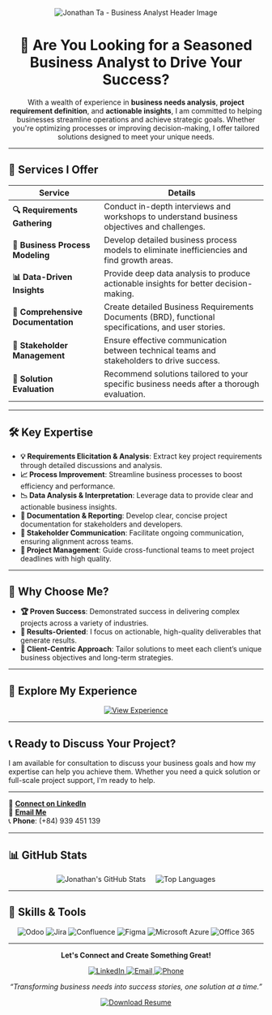 <!-- Add a Custom Banner Image, Centered -->
<p align="center">
  <img 
    src="https://github.com/taanhluan/JonathanTa/blob/f351209a3b7b2a9fc10db5087680251581c13bf5/Jonathan%20TA-2.png?raw=true" 
    alt="Jonathan Ta - Business Analyst Header Image" 
    style="max-width: 100%; height: auto;" 
  />
</p>

<!-- Center the Header Text -->
<h1 align="center">🎯 Are You Looking for a Seasoned Business Analyst to Drive Your Success?</h1>

<p align="center">
  With a wealth of experience in <strong>business needs analysis</strong>, <strong>project requirement definition</strong>, and <strong>actionable insights</strong>, I am committed to helping businesses streamline operations and achieve strategic goals. Whether you're optimizing processes or improving decision-making, I offer tailored solutions designed to meet your unique needs.
</p>

---

## 🚀 **Services I Offer**

| **Service**                        | **Details**                                                                                     |
|------------------------------------|-------------------------------------------------------------------------------------------------|
| **🔍 Requirements Gathering**      | Conduct in-depth interviews and workshops to understand business objectives and challenges.     |
| **🔗 Business Process Modeling**    | Develop detailed business process models to eliminate inefficiencies and find growth areas.      |
| **📊 Data-Driven Insights**         | Provide deep data analysis to produce actionable insights for better decision-making.            |
| **📝 Comprehensive Documentation** | Create detailed Business Requirements Documents (BRD), functional specifications, and user stories. |
| **🤝 Stakeholder Management**       | Ensure effective communication between technical teams and stakeholders to drive success.        |
| **🔧 Solution Evaluation**          | Recommend solutions tailored to your specific business needs after a thorough evaluation.        |

---

## 🛠 **Key Expertise**

- **💡 Requirements Elicitation & Analysis**: Extract key project requirements through detailed discussions and analysis.
- **📈 Process Improvement**: Streamline business processes to boost efficiency and performance.
- **📉 Data Analysis & Interpretation**: Leverage data to provide clear and actionable business insights.
- **📝 Documentation & Reporting**: Develop clear, concise project documentation for stakeholders and developers.
- **💬 Stakeholder Communication**: Facilitate ongoing communication, ensuring alignment across teams.
- **📅 Project Management**: Guide cross-functional teams to meet project deadlines with high quality.

---

## 🌟 **Why Choose Me?**

- **🏆 Proven Success**: Demonstrated success in delivering complex projects across a variety of industries.
- **🎯 Results-Oriented**: I focus on actionable, high-quality deliverables that generate results.
- **👥 Client-Centric Approach**: Tailor solutions to meet each client’s unique business objectives and long-term strategies.

---

## 💼 **Explore My Experience**

<p align="center">
  <a href="experience.html" target="_blank">
    <img src="https://img.shields.io/badge/-View%20Experience-FF5733?style=for-the-badge&logo=readme&logoColor=white" alt="View Experience">
  </a>
</p>

---

## 📞 **Ready to Discuss Your Project?**

I am available for consultation to discuss your business goals and how my expertise can help you achieve them. Whether you need a quick solution or full-scale project support, I'm ready to help.

---

💼 **[Connect on LinkedIn](https://www.linkedin.com/in/taanhluan/)**  
📧 **[Email Me](mailto:taanhluan@gmail.com)**  
📞 **Phone**: (+84) 939 451 139

---

## 📊 **GitHub Stats**

<div align="center" style="display: flex; justify-content: center; gap: 20px; flex-wrap: wrap;">
  <img 
    src="https://github-readme-stats.vercel.app/api?username=taanhluan&show_icons=true&theme=radical" 
    alt="Jonathan's GitHub Stats" 
    style="max-width: 100%; height: auto;" 
  />
  <img 
    src="https://github-readme-stats.vercel.app/api/top-langs/?username=taanhluan&layout=compact&theme=dark" 
    alt="Top Languages" 
    style="max-width: 100%; height: auto;" 
  />
</div>

---

## 🚀 **Skills & Tools**

<p align="center">
  <img src="https://img.shields.io/badge/-Odoo-77127B?style=flat-square&logo=odoo" alt="Odoo" />
  <img src="https://img.shields.io/badge/-Jira-0052CC?style=flat-square&logo=jira" alt="Jira" />
  <img src="https://img.shields.io/badge/-Confluence-172B4D?style=flat-square&logo=confluence" alt="Confluence" />
  <img src="https://img.shields.io/badge/-Figma-F24E1E?style=flat-square&logo=figma" alt="Figma" />
  <img src="https://img.shields.io/badge/-Azure-0089D6?style=flat-square&logo=microsoft-azure" alt="Microsoft Azure" />
  <img src="https://img.shields.io/badge/-Office_365-D83B01?style=flat-square&logo=microsoft-office" alt="Office 365" />
</p>

---

<p align="center">
  <b>Let's Connect and Create Something Great!</b>
</p>

<p align="center">
  <a href="https://www.linkedin.com/in/taanhluan/">
    <img src="https://img.shields.io/badge/-LinkedIn-0077B5?style=flat-square&logo=linkedin&logoColor=white" alt="LinkedIn">
  </a>
  <a href="mailto:taanhluan@gmail.com">
    <img src="https://img.shields.io/badge/-Email-D14836?style=flat-square&logo=gmail&logoColor=white" alt="Email">
  </a>
  <a href="tel:+84939451139">
    <img src="https://img.shields.io/badge/-Phone-34A853?style=flat-square&logo=whatsapp&logoColor=white" alt="Phone">
  </a>
</p>

<p align="center">
  <i>“Transforming business needs into success stories, one solution at a time.”</i>
</p>

<p align="center">
  <a href="https://github.com/taanhluan/JonathanTa/blob/main/Ta%20Anh%20Luan%20Resume.pdf" download>
    <img src="https://img.shields.io/badge/-Download_Resume-FF5733?style=for-the-badge&logo=download&logoColor=white" alt="Download Resume" />
  </a>
</p>
